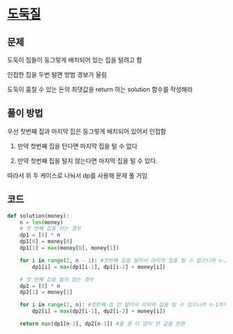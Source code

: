 # [도둑질](https://school.programmers.co.kr/learn/courses/30/lessons/42897)

## 문제

도둑이 집들이 둥그렇게 배치되어 있는 집을 털려고 함

인접한 집을 두번 털면 방범 경보가 울림

도둑이 훔칠 수 있는 돈의 최댓값을 return 하는 solution 함수를 작성해라

## 풀이 방법

우선 첫번째 집과 마지막 집은 둥그렇게 배치되어 있어서 인접함

1. 만약 첫번째 집을 턴다면 마지막 집을 털 수 없다

2. 만약 첫번째 집을 털지 않는다면 마지막 집을 털 수 있다.

따라서 위 두 케이스로 나눠서 dp를 사용해 문제 풀 거임

## 코드

```python
def solution(money):
    n = len(money)
    # 첫 번째 집을 터는 경우
    dp1 = [0] * n
    dp1[0] = money[0]
    dp1[1] = max(money[0], money[1])

    for i in range(2, n - 1): #첫번째 집을 털어서 마지막 집을 털 수 없으니까 n-2 까지
        dp1[i] = max(dp1[i-1], dp1[i-2] + money[i])

    # 첫 번째 집을 털지 않는 경우
    dp2 = [0] * n
    dp2[1] = money[1]

    for i in range(2, n): #첫번째 집 안 털어서 마지막 집을 털 수 있으니까 n-1까지
        dp2[i] = max(dp2[i-1], dp2[i-2] + money[i])

    return max(dp1[n-2], dp2[n-1]) #둘 중 더 많이 턴 값을 반환

```
